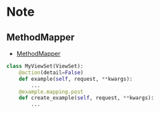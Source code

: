 # Note

## MethodMapper

- [MethodMapper](https://github.com/encode/django-rest-framework/blob/19655edbf782aa1fbdd7f8cd56ff9e0b7786ad3c/rest_framework/decorators.py#L177)

```python
class MyViewSet(ViewSet):
    @action(detail=False)
    def example(self, request, **kwargs):
        ...
    @example.mapping.post
    def create_example(self, request, **kwargs):
        ...
```
